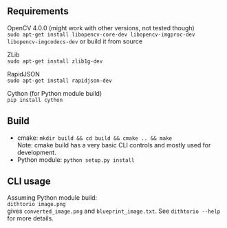 ## Requirements
OpenCV 4.0.0 (might work with other versions, not tested though)  
`sudo apt-get install libopencv-core-dev libopencv-imgproc-dev libopencv-imgcodecs-dev` or build it from source

ZLib  
`sudo apt-get install zlib1g-dev`

RapidJSON  
`sudo apt-get install rapidjson-dev`

Cython (for Python module build)  
`pip install cython`

## Build
- cmake: `mkdir build && cd build && cmake .. && make`  
Note: cmake build has a very basic CLI controls and mostly used for development.
- Python module: `python setup.py install`

## CLI usage
Assuming Python module build:  
`dithtorio image.png`  
gives `converted_image.png` and `blueprint_image.txt`. See `dithtorio --help` for more details.
